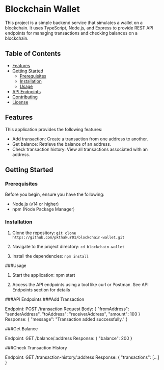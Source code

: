 # Blockchain Wallet

This project is a simple backend service that simulates a wallet on a blockchain. It uses TypeScript, Node.js, and Express to provide REST API endpoints for managing transactions and checking balances on a blockchain.

## Table of Contents

- [Features](#features)
- [Getting Started](#getting-started)
  - [Prerequisites](#prerequisites)
  - [Installation](#installation)
  - [Usage](#usage)
- [API Endpoints](#api-endpoints)
- [Contributing](#contributing)
- [License](#license)

## Features

This application provides the following features:

- Add transaction: Create a transaction from one address to another.
- Get balance: Retrieve the balance of an address.
- Check transaction history: View all transactions associated with an address.

## Getting Started

### Prerequisites

Before you begin, ensure you have the following:

- Node.js (v14 or higher)
- npm (Node Package Manager)

### Installation

1. Clone the repository:
   ```git clone https://github.com/pkthakur01/blockchain-wallet.git```

2. Navigate to the project directory:
```cd blockchain-wallet```


3. Install the dependencies:
```npm install```


###Usage

1. Start the application:
npm start

2. Access the API endpoints using a tool like curl or Postman. See API Endpoints section for details


###API Endpoints
###Add Transaction

Endpoint: POST /transaction
Request Body: { "fromAddress": "senderAddress", "toAddress": "receiverAddress", "amount": 100 }
Response: { "message": "Transaction added successfully." }

###Get Balance

Endpoint: GET /balance/:address
Response: { "balance": 200 }

###Check Transaction History

Endpoint: GET /transaction-history/:address
Response: { "transactions": [...] }




